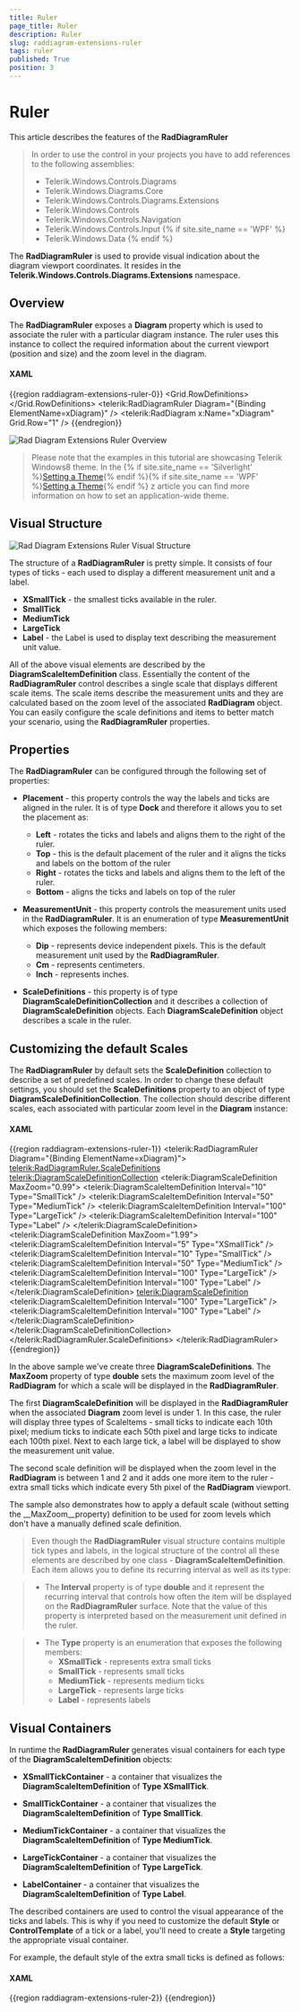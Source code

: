 ```yaml
---
title: Ruler
page_title: Ruler
description: Ruler
slug: raddiagram-extensions-ruler
tags: ruler
published: True
position: 3
---
```


# Ruler

This article describes the features of the __RadDiagramRuler__

>In order to use the control in your projects you have to add references to the following assemblies:
>	- Telerik.Windows.Controls.Diagrams
>	- Telerik.Windows.Diagrams.Core
>	- Telerik.Windows.Controls.Diagrams.Extensions
>	- Telerik.Windows.Controls
>	- Telerik.Windows.Controls.Navigation
>	- Telerik.Windows.Controls.Input
{% if site.site_name == 'WPF' %}
>	- Telerik.Windows.Data
{% endif %}

The __RadDiagramRuler__ is used to provide visual indication about the diagram viewport coordinates. It resides in the  __Telerik.Windows.Controls.Diagrams.Extensions__ namespace. 

## Overview

The __RadDiagramRuler__ exposes a __Diagram__ property which is used to associate the ruler with a particular diagram instance. The ruler uses this instance to collect the required information about the current viewport (position and size) and the zoom level in the diagram. 

#### __XAML__
{{region raddiagram-extensions-ruler-0}}
    <Grid>
        <Grid.RowDefinitions>
            <RowDefinition Height="20" />
            <RowDefinition Height="*" />
        </Grid.RowDefinitions>
        <telerik:RadDiagramRuler Diagram="{Binding ElementName=xDiagram}" />
        <telerik:RadDiagram x:Name="xDiagram" Grid.Row="1" />
    </Grid>
{{endregion}}

![Rad Diagram Extensions Ruler Overview](images/RadDiagram_Extensions_Ruler_Overview.png)

>Please note that the examples in this tutorial are showcasing Telerik Windows8 theme. In the {% if site.site_name == 'Silverlight' %}[Setting a Theme](http://www.telerik.com/help/silverlight/common-styling-apperance-setting-theme.html#Setting_Application-Wide_Built-In_Theme_in_the_Code-Behind){% endif %}{% if site.site_name == 'WPF' %}[Setting a Theme](http://www.telerik.com/help/wpf/common-styling-apperance-setting-theme-wpf.html#Setting_Application-Wide_Built-In_Theme_in_the_Code-Behind){% endif %} z	article you can find more information on how to set an application-wide theme.

## Visual Structure

![Rad Diagram Extensions Ruler Visual Structure](images/RadDiagram_Extensions_Ruler_VisualStructure.png)

The structure of a __RadDiagramRuler__ is pretty simple. It consists of four types of ticks - each used to display a different measurement unit and a label.	  

* __XSmallTick__ - the smallest ticks available in the ruler. 			
* __SmallTick__
* __MediumTick__
* __LargeTick__
* __Label__ - the Label is used to display text describing the measurement unit value.			

All of the above visual elements are described by the __DiagramScaleItemDefinition__ class. Essentially the content of the __RadDiagramRuler__ control describes a single scale that displays different scale items. The scale items describe the measurement units and they are calculated based on the zoom level of the associated __RadDiagram__ object. You can easily configure the scale definitions and items to better match your scenario, using the __RadDiagramRuler__ properties.		

## Properties

The __RadDiagramRuler__ can be configured through the following set of properties:	  

* __Placement__ - this property controls the way the labels and ticks are aligned in the ruler. It is of type __Dock__ and therefore it allows you to set the placement as:			

	* __Left__ - rotates the ticks and labels and aligns them to the right of the ruler.					
	* __Top__ - this is the default placement of the ruler and it aligns the ticks and labels on the bottom of the ruler					
	* __Right__ - rotates the ticks and labels and aligns them to the left of the ruler.					
	* __Bottom__ - aligns the ticks and labels on top of the ruler				

* __MeasurementUnit__ - this property controls the measurement units used in the __RadDiagramRuler__. It is an enumeration of type __MeasurementUnit__ which exposes the following members:			

	* __Dip__ - represents device independent pixels. This is the default measurement unit used by the __RadDiagramRuler__.					
	* __Cm__ - represents centimeters.					
	* __Inch__ - represents inches.				

* __ScaleDefinitions__ - this property is of type __DiagramScaleDefinitionCollection__ and it describes a collection of __DiagramScaleDefinition__ objects. Each __DiagramScaleDefinition__ object describes a scale in the ruler.		  

## Customizing the default Scales

The __RadDiagramRuler__ by default sets the __ScaleDefinition__ collection to describe a set of predefined scales. In order to change these default settings, you should set the __ScaleDefinitions__ property to an object of type __DiagramScaleDefinitionCollection__.  The collection should describe different scales, each associated with particular zoom level in the __Diagram__ instance:		

#### __XAML__
{{region raddiagram-extensions-ruler-1}}
    <telerik:RadDiagramRuler Diagram="{Binding ElementName=xDiagram}">
        <telerik:RadDiagramRuler.ScaleDefinitions>
            <telerik:DiagramScaleDefinitionCollection>
                <telerik:DiagramScaleDefinition MaxZoom="0.99">
                    <telerik:DiagramScaleItemDefinition Interval="10" Type="SmallTick" />
                    <telerik:DiagramScaleItemDefinition Interval="50" Type="MediumTick" />
                    <telerik:DiagramScaleItemDefinition Interval="100" Type="LargeTick" />
                    <telerik:DiagramScaleItemDefinition Interval="100" Type="Label" />
                </telerik:DiagramScaleDefinition>
                <telerik:DiagramScaleDefinition MaxZoom="1.99">
                    <telerik:DiagramScaleItemDefinition Interval="5" Type="XSmallTick" />
                    <telerik:DiagramScaleItemDefinition Interval="10" Type="SmallTick" />
                    <telerik:DiagramScaleItemDefinition Interval="50" Type="MediumTick" />
                    <telerik:DiagramScaleItemDefinition Interval="100" Type="LargeTick" />
                    <telerik:DiagramScaleItemDefinition Interval="100" Type="Label" />
                </telerik:DiagramScaleDefinition>
                <telerik:DiagramScaleDefinition>
                    <telerik:DiagramScaleItemDefinition Interval="100" Type="LargeTick" />
                    <telerik:DiagramScaleItemDefinition Interval="100" Type="Label" />
                </telerik:DiagramScaleDefinition>
            </telerik:DiagramScaleDefinitionCollection>
        </telerik:RadDiagramRuler.ScaleDefinitions>
    </telerik:RadDiagramRuler>		  
{{endregion}}

In the above sample we've create three __DiagramScaleDefinitions__. The __MaxZoom__ property of type __double__ sets the maximum zoom level of the __RadDiagram__ for which a scale will be displayed in the __RadDiagramRuler__.		

The first __DiagramScaleDefinition__ will be displayed in the __RadDiagramRuler__ when the associated __Diagram__ zoom level is under 1. In this case, the ruler will display three types of ScaleItems - small ticks to indicate each 10th pixel; medium ticks to indicate each 50th pixel and large ticks to indicate each 100th pixel. Next to each large tick, a label will be displayed to show the measurement unit value. 	  

The second scale definition will be displayed when the zoom level in the __RadDiagram__ is between 1 and 2 and it adds one more item to the ruler - extra small ticks which indicate every 5th pixel of the __RadDiagram__ viewport.  	  

The sample also demonstrates how to apply a default scale (without setting the __MaxZoom__property) definition to be used for zoom levels which don't have a manually defined scale definition.

> Even though the __RadDiagramRuler__ visual structure contains multiple tick types and labels, in the logical structure of the control all these elements are described by one class - __DiagramScaleItemDefinition__. Each item allows you to define its recurring interval as well as its type:		

>	- The __Interval__ property is of type __double__ and it represent the recurring interval that controls how often the item will be displayed on the __RadDiagramRuler__ surface. Note that the value of this property is interpreted based on the measurement unit defined in the ruler.				

>	- The __Type__ property is an enumeration that exposes the following members:
>		- __XSmallTick__ - represents extra small ticks 
>		- __SmallTick__ - represents small ticks
>		- __MediumTick__ - represents medium ticks
>		- __LargeTick__ - represents large ticks
>		- __Label__ - represents labels

## Visual Containers

In runtime the __RadDiagramRuler__ generates visual containers for each type of the __DiagramScaleItemDefinition__ objects:		

* __XSmallTickContainer__ - a container that visualizes the __DiagramScaleItemDefinition__ of __Type XSmallTick__.			

* __SmallTickContainer__ - a container that visualizes the __DiagramScaleItemDefinition__ of __Type SmallTick__.			

* __MediumTickContainer__ - a container that visualizes the __DiagramScaleItemDefinition__ of __Type MediumTick__.			

* __LargeTickContainer__ - a container that visualizes the __DiagramScaleItemDefinition__ of __Type LargeTick__.			

* __LabelContainer__ - a container that visualizes the __DiagramScaleItemDefinition__ of __Type Label__.			

The described containers are used to control the visual appearance of the ticks and labels. This is why if you need to customize the default __Style__ or __ControlTemplate__ of a tick or a label, you'll need to create a __Style__ targeting the appropriate visual container.

For example, the default style of the extra small ticks is defined as follows:

#### __XAML__
{{region raddiagram-extensions-ruler-2}}
	<Style TargetType="telerik:XSmallTickContainer">
		<Setter Property="Template">
			<Setter.Value>
				<ControlTemplate TargetType="telerik:XSmallTickContainer">
					<Rectangle Fill="Black"
								Width="1"
								Height="3" />
				</ControlTemplate>
			</Setter.Value>
		</Setter>
	</Style>
{{endregion}}
